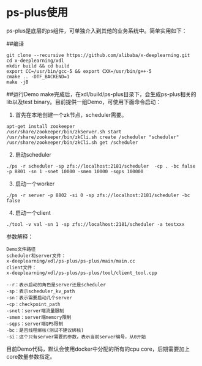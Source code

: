 # ps-plus使用

ps-plus是底层的ps组件，可单独介入到其他的业务系统中。简单实用如下：

##编译

```
git clone --recursive https://github.com/alibaba/x-deeplearning.git
cd x-deeplearning/xdl
mkdir build && cd build
export CC=/usr/bin/gcc-5 && export CXX=/usr/bin/g++-5
cmake .. -DTF_BACKEND=1
make -j8 
```

##运行Demo
make完成后，在xdl/build/ps-plus目录下，会生成ps-plus相关的lib以及test binary。目前提供一组Demo，可使用下面命令启动：


1. 首先在本地创建一个zk节点，scheduler需要。

```
apt-get install zookeeper
/usr/share/zookeeper/bin/zkServer.sh start
/usr/share/zookeeper/bin/zkCli.sh create /scheduler "scheduler"
/usr/share/zookeeper/bin/zkCli.sh get /scheduler 
```


2. 启动scheduler

```
./ps -r scheduler -sp zfs://localhost:2181/scheduler  -cp . -bc false -p 8801 -sn 1 -snet 10000 -smem 10000 -sqps 100000 
```


3. 启动一个worker

```
./ps -r server -p 8802 -si 0 -sp zfs://localhost:2181/scheduler -bc false
```


4. 启动一个client
```
./tool -v val -sn 1 -sp zfs://localhost:2181/scheduler -a testxxx
```

参数解释：

```
Demo文件路径
scheduler和server文件：
x-deeplearning/xdl/ps-plus/ps-plus/main/main.cc
client文件：
x-deeplearning/xdl/ps-plus/ps-plus/tool/client_tool.cpp

--r：表示启动的角色是server还是scheduler
-sp：表示scheduler_kv_path
-sn：表示需要启动几个server
-cp：checkpoint_path
-snet：server端流量限制
-smem：server端memory限制
-sqps：server端QPS限制
-bc：是否线程绑核(测试不建议绑核)
-si：这个只有server需要的参数，表示当前server编号，从0开始
```

目前Demo代码，默认会使用docker中分配的所有的cpu core，后期需要加上core数量参数指定。

